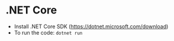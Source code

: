 .NET Core
=========

- Install .NET Core SDK (https://dotnet.microsoft.com/download)
- To run the code: `dotnet run`